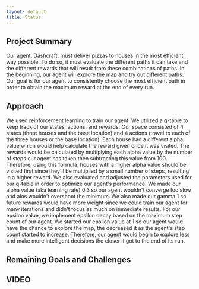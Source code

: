 ```yaml
---
layout: default
title: Status
---
```


## Project Summary

Our agent, Dashcraft, must deliver pizzas to houses in the most efficient way possible. To do so, it must evaluate the different paths it can take and the different rewards that will result from these combinations of paths. In the beginning, our agent will explore the map and try out different paths. Our goal is for our agent to consistently choose the most efficient path in order to obtain the maximum reward at the end of every run.

## Approach

We used reinforcement learning to train our agent. We utilized a q-table to keep track of our states, actions, and rewards. Our space consisted of 4 states (three houses and the base location) and 4 actions (travel to each of the three houses or the base location). Each house had a different alpha value which would help calculate the reward given once it was visited. The rewards would be calculated by multiplying each alpha value by the number of steps our agent has taken then subtracting this value from 100. Therefore, using this formula, houses with a higher alpha value should be visited first since they'll be multiplied by a small number of steps, resulting in a higher reward. 
We also evaluated and adjusted the parameters used for our q-table in order to optimize our agent's performance. We made our alpha value (aka learning rate) 0.3 so our agent wouldn't converge too slow and alos wouldn't overshoot the minimum. We also made our gamma 1 so future rewards would have more weight since we could train our agent for many iterations and didn't focus as much on immediate results. For our epsilon value, we implement epsilon decay based on the maximum step count of our agent. We started our epsilon value at 1 so our agent would have the chance to explore the map, the decreased it as the agent's step count started to increase. Therefore, our agent would begin to explore less and make more intelligent decisions the closer it got to the end of its run.

## Remaining Goals and Challenges


## VIDEO

